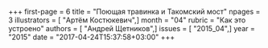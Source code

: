 +++
first-page = 6
title = "Поющая травинка и Такомский мост"
npages = 3
illustrators = [ "Артём Костюкевич",]
month = "04"
rubric = "Как это устроено"
authors = [ "Андрей Щетников",]
issues = [ "2015_04",]
year = "2015"
date = "2017-04-24T15:37:58+03:00"
+++
